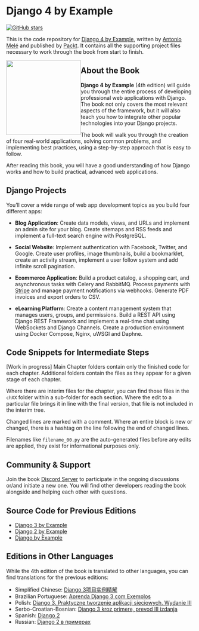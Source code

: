 
# Django 4 by Example

[![GitHub stars](https://img.shields.io/github/stars/PacktPublishing/Django-4-by-example)](https://github.com/PacktPublishing/Django-4-by-example/stargazers)

This is the code repository for [Django 4 by Example](https://djangobyexample.com/), written by [Antonio Melé](https://antoniomele.es/) and published by [Packt](https://www.packtpub.com/product/django-3-by-example-third-edition/9781838981952). It contains all the supporting project files necessary to work through the book from start to finish.

[<img src="https://djangobyexample.com/static/v4/img/django_by_example_4_cover.png" style="width:200px; float:left;">](https://djangobyexample.com/)

## About the Book

**Django 4 by Example** (4th edition) will guide you through the entire process of developing professional web applications with Django. The book not only covers the most relevant aspects of the framework, but it will also teach you how to integrate other popular technologies into your Django projects.

The book will walk you through the creation of four real-world applications, solving common problems, and implementing best practices, using a step-by-step approach that is easy to follow.

After reading this book, you will have a good understanding of how Django works and how to build practical, advanced web applications.

## Django Projects

You’ll cover a wide range of web app development topics as you build four different apps:

- **Blog Application**: Create data models, views, and URLs and implement an admin site for your blog. Create sitemaps and RSS feeds and implement a full-text search engine with PostgreSQL.

- **Social Website**: Implement authentication with Facebook, Twitter, and Google. Create user profiles, image thumbnails, build a bookmarklet, create an activity stream, implement a user follow system and add infinite scroll pagination.

- **Ecommerce Application**: Build a product catalog, a shopping cart, and asynchronous tasks with Celery and RabbitMQ. Process payments with [Stripe](https://stripe.com/) and manage payment notifications via webhooks. Generate PDF invoices and export orders to CSV.

- **eLearning Platform**: Create a content management system that manages users, groups, and permissions. Build a REST API using Django REST Framework and implement a real-time chat using WebSockets and Django Channels. Create a production environment using Docker Compose, Nginx, uWSGI and Daphne.

## Code Snippets for Intermediate Steps
[Work in progress] Main Chapter folders contain only the finished code for each chapter. Additional folders contain the files as they appear for a
given stage of each chapter.

Where there are interim files for the chapter, you can find those files in the `chXX` folder within a sub-folder for each section. Where the edit to a particular file brings it in line with the final version, that file is not included in the interim tree.

Changed lines are marked with a comment. Where an entire block is new or changed, there is a hashtag on the line following the end of changed lines.

Filenames like `filename_00.py` are the auto-generated files before any edits are applied, they exist for informational purposes only.

## Community & Support

Join the book [Discord Server](https://discord.gg/PQ7UYX9VTx) to participate in the ongoing discussions or/and initiate a new one. You will find other developers reading the book alongside and helping each other with questions.

## Source Code for Previous Editions
- [Django 3 by Example](https://github.com/PacktPublishing/Django-3-by-Example)
- [Django 2 by Example](https://github.com/PacktPublishing/Django-2-by-Example)
- [Django by Example](https://github.com/PacktPublishing/Django-by-Example)

## Editions in Other Languages
While the 4th edition of the book is translated to other languages, you can find translations for the previous editions:
- Simplified Chinese: [Django 3项目实例精解](http://www.tup.tsinghua.edu.cn/wap/tsxqy.aspx?id=08886201)
- Brazilian Portuguese: [Aprenda Django 3 com Exemplos](https://novatec.com.br/livros/aprenda-django3-com-exemplos/)
- Polish: [Django 3. Praktyczne tworzenie aplikacji sieciowych. Wydanie III](https://helion.pl/ksiazki/django-3-praktyczne-tworzenie-aplikacji-sieciowych-wydanie-iii-antonio-mel,dj3pt3.htm#format/d)
- Serbo-Croatian-Bosnian: [Django 3 kroz primere, prevod III izdanja](https://knjige.kombib.rs/django-3-kroz-primere-prevod-iii-izdanja)
- Spanish: [Django 2](https://www.amazon.es/Django-2-Antonio-Mel%C3%A9/dp/8426727484)
- Russian: [Django 2 в примерах](https://dmkpress.com/catalog/computer/programming/python/978-5-97060-746-6/)
